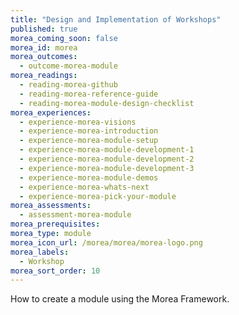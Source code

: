 ```yaml
---
title: "Design and Implementation of Workshops"
published: true
morea_coming_soon: false
morea_id: morea
morea_outcomes:
  - outcome-morea-module
morea_readings:
  - reading-morea-github
  - reading-morea-reference-guide
  - reading-morea-module-design-checklist
morea_experiences:
  - experience-morea-visions
  - experience-morea-introduction
  - experience-morea-module-setup
  - experience-morea-module-development-1
  - experience-morea-module-development-2
  - experience-morea-module-development-3
  - experience-morea-module-demos
  - experience-morea-whats-next
  - experience-morea-pick-your-module
morea_assessments:
  - assessment-morea-module
morea_prerequisites:
morea_type: module
morea_icon_url: /morea/morea/morea-logo.png
morea_labels:
  - Workshop
morea_sort_order: 10
---
```


How to create a module using the Morea Framework.
